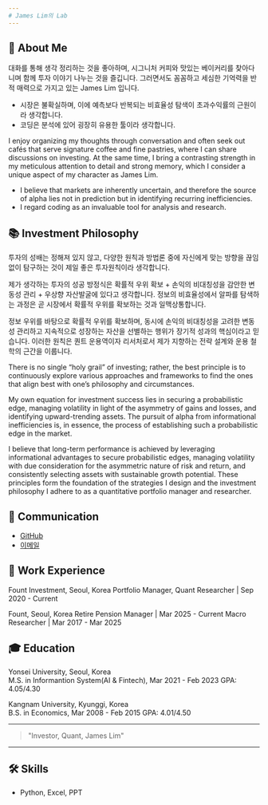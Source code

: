 ```yaml
---
# James Lim의 Lab
---
```

## 👋 About Me
대화를 통해 생각 정리하는 것을 좋아하며, 시그니처 커피와 맛있는 베이커리를 찾아다니며 함께 투자 이야기 나누는 것을 즐깁니다. 그러면서도 꼼꼼하고 세심한 기억력을 반적 매력으로 가지고 있는 James Lim 입니다.

- 시장은 불확실하며, 이에 예측보다 반복되는 비효율성 탐색이 초과수익률의 근원이라 생각합니다.
- 코딩은 분석에 있어 굉장히 유용한 툴이라 생각합니다.

I enjoy organizing my thoughts through conversation and often seek out cafés that serve signature coffee and fine pastries, where I can share discussions on investing. At the same time, I bring a contrasting strength in my meticulous attention to detail and strong memory, which I consider a unique aspect of my character as James Lim.

- I believe that markets are inherently uncertain, and therefore the source of alpha lies not in prediction but in identifying recurring inefficiencies.
- I regard coding as an invaluable tool for analysis and research.


## 📚 Investment Philosophy
투자의 성배는 정해져 있지 않고, 다양한 원칙과 방법론 중에 자신에게 맞는 방향을 끊임없이 탐구하는 것이 제일 좋은 투자원칙이라 생각합니다. 

제가 생각하는 투자의 성공 방정식은 확률적 우위 확보 + 손익의 비대칭성을 감안한 변동성 관리 + 우상향 자산발굴에 있다고 생각합니다. 정보의 비효율성에서 알파를 탐색하는 과정은 곧 시장에서 확률적 우위를 확보하는 것과 일맥상통합니다.

정보 우위를 바탕으로 확률적 우위를 확보하며, 동시에 손익의 비대칭성을 고려한 변동성 관리하고 지속적으로 성장하는 자산을 선별하는 행위가 장기적 성과의 핵심이라고 믿습니다. 이러한 원칙은 퀀트 운용역이자 리서처로서 제가 지향하는 전략 설계와 운용 철학의 근간을 이룹니다.

There is no single “holy grail” of investing; rather, the best principle is to continuously explore various approaches and frameworks to find the ones that align best with one’s philosophy and circumstances.

My own equation for investment success lies in securing a probabilistic edge, managing volatility in light of the asymmetry of gains and losses, and identifying upward-trending assets. The pursuit of alpha from informational inefficiencies is, in essence, the process of establishing such a probabilistic edge in the market.

I believe that long-term performance is achieved by leveraging informational advantages to secure probabilistic edges, managing volatility with due consideration for the asymmetric nature of risk and return, and consistently selecting assets with sustainable growth potential. These principles form the foundation of the strategies I design and the investment philosophy I adhere to as a quantitative portfolio manager and researcher.


## 💬 Communication
- [GitHub](https://github.com/james-lim-0802)
- [이메일](investorljm@email.com)

## 🚀 Work Experience
Fount Investment, Seoul, Korea
Portfolio Manager, Quant Researcher | Sep 2020 - Current

Fount, Seoul, Korea
Retire Pension Manager | Mar 2025 - Current
Macro Researcher | Mar 2017 - Mar 2025

## 🎓 Education
Yonsei University, Seoul, Korea  
M.S. in Informantion System(AI & Fintech), Mar 2021 - Feb 2023
GPA: 4.05/4.30


Kangnam University, Kyunggi, Korea  
B.S. in Economics, Mar 2008 - Feb 2015
GPA: 4.01/4.50


---

> "Investor, Quant, James Lim"

---

## 🛠️ Skills
- Python, Excel, PPT